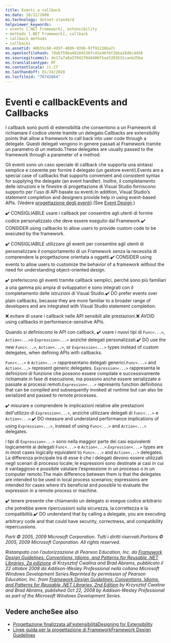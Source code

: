 ```yaml
---
title: Eventi e callback
ms.date: 10/22/2008
ms.technology: dotnet-standard
helpviewer_keywords:
- events [.NET Framework], extensibility
- methods [.NET Framework], callback
- callback methods
- callbacks
ms.assetid: 48b55c60-495f-4089-9396-97f9122bba7c
ms.openlocfilehash: 7dab759ba48104530fc41e46f6f2bba18d6c4456
ms.sourcegitcommit: de17a7a0a37042f0d4406f5ae5393531caeb25ba
ms.translationtype: MT
ms.contentlocale: it-IT
ms.lasthandoff: 01/24/2020
ms.locfileid: "76741664"
---
```

# <a name="events-and-callbacks"></a><span data-ttu-id="91aee-102">Eventi e callback</span><span class="sxs-lookup"><span data-stu-id="91aee-102">Events and Callbacks</span></span>
<span data-ttu-id="91aee-103">I callback sono punti di estensibilità che consentono a un Framework di richiamare il codice utente tramite un delegato.</span><span class="sxs-lookup"><span data-stu-id="91aee-103">Callbacks are extensibility points that allow a framework to call back into user code through a delegate.</span></span> <span data-ttu-id="91aee-104">Questi delegati vengono in genere passati al Framework tramite un parametro di un metodo.</span><span class="sxs-lookup"><span data-stu-id="91aee-104">These delegates are usually passed to the framework through a parameter of a method.</span></span>

 <span data-ttu-id="91aee-105">Gli eventi sono un caso speciale di callback che supporta una sintassi semplice e coerente per fornire il delegato (un gestore eventi).</span><span class="sxs-lookup"><span data-stu-id="91aee-105">Events are a special case of callbacks that supports convenient and consistent syntax for supplying the delegate (an event handler).</span></span> <span data-ttu-id="91aee-106">Inoltre, il completamento delle istruzioni e le finestre di progettazione di Visual Studio forniscono supporto per l'uso di API basate su eventi.</span><span class="sxs-lookup"><span data-stu-id="91aee-106">In addition, Visual Studio’s statement completion and designers provide help in using event-based APIs.</span></span> <span data-ttu-id="91aee-107">(Vedere [progettazione degli eventi](../../../docs/standard/design-guidelines/event.md)).</span><span class="sxs-lookup"><span data-stu-id="91aee-107">(See [Event Design](../../../docs/standard/design-guidelines/event.md).)</span></span>

 <span data-ttu-id="91aee-108">✔️ CONSIGLIABILE usare i callback per consentire agli utenti di fornire codice personalizzato che deve essere eseguito dal Framework.</span><span class="sxs-lookup"><span data-stu-id="91aee-108">✔️ CONSIDER using callbacks to allow users to provide custom code to be executed by the framework.</span></span>

 <span data-ttu-id="91aee-109">✔️ CONSIGLIABILE utilizzare gli eventi per consentire agli utenti di personalizzare il comportamento di un Framework senza la necessità di comprendere la progettazione orientata a oggetti.</span><span class="sxs-lookup"><span data-stu-id="91aee-109">✔️ CONSIDER using events to allow users to customize the behavior of a framework without the need for understanding object-oriented design.</span></span>

 <span data-ttu-id="91aee-110">✔️ preferiscono gli eventi tramite callback semplici, perché sono più familiari a una gamma più ampia di sviluppatori e sono integrati con il completamento delle istruzioni di Visual Studio.</span><span class="sxs-lookup"><span data-stu-id="91aee-110">✔️ DO prefer events over plain callbacks, because they are more familiar to a broader range of developers and are integrated with Visual Studio statement completion.</span></span>

 <span data-ttu-id="91aee-111">❌ evitare di usare i callback nelle API sensibili alle prestazioni.</span><span class="sxs-lookup"><span data-stu-id="91aee-111">❌ AVOID using callbacks in performance-sensitive APIs.</span></span>

 <span data-ttu-id="91aee-112">Quando si definiscono le API con callback, ✔️ usare i nuovi tipi di `Func<...>`, `Action<...>`o `Expression<...>` anziché delegati personalizzati.</span><span class="sxs-lookup"><span data-stu-id="91aee-112">✔️ DO use the new `Func<...>`, `Action<...>`, or `Expression<...>` types instead of custom delegates, when defining APIs with callbacks.</span></span>

 <span data-ttu-id="91aee-113">`Func<...>` e `Action<...>` rappresentano delegati generici.</span><span class="sxs-lookup"><span data-stu-id="91aee-113">`Func<...>` and `Action<...>` represent generic delegates.</span></span> <span data-ttu-id="91aee-114">`Expression<...>` rappresenta le definizioni di funzione che possono essere compilate e successivamente richiamate in fase di esecuzione, ma possono anche essere serializzate e passate ai processi remoti.</span><span class="sxs-lookup"><span data-stu-id="91aee-114">`Expression<...>` represents function definitions that can be compiled and subsequently invoked at runtime but can also be serialized and passed to remote processes.</span></span>

 <span data-ttu-id="91aee-115">✔️ misurare e comprendere le implicazioni relative alle prestazioni dell'utilizzo di `Expression<...>`, anziché utilizzare delegati di `Func<...>` e `Action<...>`.</span><span class="sxs-lookup"><span data-stu-id="91aee-115">✔️ DO measure and understand performance implications of using `Expression<...>`, instead of using `Func<...>` and `Action<...>` delegates.</span></span>

 <span data-ttu-id="91aee-116">i tipi di `Expression<...>` sono nella maggior parte dei casi equivalenti logicamente ai delegati `Func<...>` e `Action<...>`.</span><span class="sxs-lookup"><span data-stu-id="91aee-116">`Expression<...>` types are in most cases logically equivalent to `Func<...>` and `Action<...>` delegates.</span></span> <span data-ttu-id="91aee-117">La differenza principale tra di esse è che i delegati devono essere utilizzati negli scenari di processo locale; le espressioni sono destinate ai casi in cui è vantaggioso e possibile valutare l'espressione in un processo o in un computer remoto.</span><span class="sxs-lookup"><span data-stu-id="91aee-117">The main difference between them is that the delegates are intended to be used in local process scenarios; expressions are intended for cases where it’s beneficial and possible to evaluate the expression in a remote process or machine.</span></span>

 <span data-ttu-id="91aee-118">✔️ tenere presente che chiamando un delegato si esegue codice arbitrario che potrebbe avere ripercussioni sulla sicurezza, la correttezza e la compatibilità.</span><span class="sxs-lookup"><span data-stu-id="91aee-118">✔️ DO understand that by calling a delegate, you are executing arbitrary code and that could have security, correctness, and compatibility repercussions.</span></span>

 <span data-ttu-id="91aee-119">*Parti © 2005, 2009 Microsoft Corporation. Tutti i diritti riservati.*</span><span class="sxs-lookup"><span data-stu-id="91aee-119">*Portions © 2005, 2009 Microsoft Corporation. All rights reserved.*</span></span>

 <span data-ttu-id="91aee-120">*Ristampato con l'autorizzazione di Pearson Education, Inc. da [Framework Design Guidelines: Conventions, Idioms, and Patterns for Reusable .NET Libraries, 2a edizione](https://www.informit.com/store/framework-design-guidelines-conventions-idioms-and-9780321545619) di Krzysztof Cwalina and Brad Abrams, pubblicato il 22 ottobre 2008 da Addison-Wesley Professional nella collana Microsoft Windows Development Series.*</span><span class="sxs-lookup"><span data-stu-id="91aee-120">*Reprinted by permission of Pearson Education, Inc. from [Framework Design Guidelines: Conventions, Idioms, and Patterns for Reusable .NET Libraries, 2nd Edition](https://www.informit.com/store/framework-design-guidelines-conventions-idioms-and-9780321545619) by Krzysztof Cwalina and Brad Abrams, published Oct 22, 2008 by Addison-Wesley Professional as part of the Microsoft Windows Development Series.*</span></span>

## <a name="see-also"></a><span data-ttu-id="91aee-121">Vedere anche</span><span class="sxs-lookup"><span data-stu-id="91aee-121">See also</span></span>

- [<span data-ttu-id="91aee-122">Progettazione finalizzata all'estensibilità</span><span class="sxs-lookup"><span data-stu-id="91aee-122">Designing for Extensibility</span></span>](../../../docs/standard/design-guidelines/designing-for-extensibility.md)
- [<span data-ttu-id="91aee-123">Linee guida per la progettazione di Framework</span><span class="sxs-lookup"><span data-stu-id="91aee-123">Framework Design Guidelines</span></span>](../../../docs/standard/design-guidelines/index.md)
